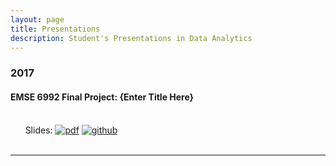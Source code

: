 ```yaml
---
layout: page
title: Presentations
description: Student's Presentations in Data Analytics
---
```



###  2017

#### EMSE 6992 Final Project: {Enter Title Here}
<br/>&nbsp; &nbsp; &nbsp; Slides:
[![pdf](icons16/pdf-icon.png)](https://github.com/jinchengsan/jinchengsan.github.io/blob/master/assets/report_xin.pdf)
[![github](icons16/github-icon.png)](https://github.com/jinchengsan/jinchengsan.github.io/blob/master/assets/S2.pdf)<br/>
&nbsp; &nbsp; &nbsp; 

---




